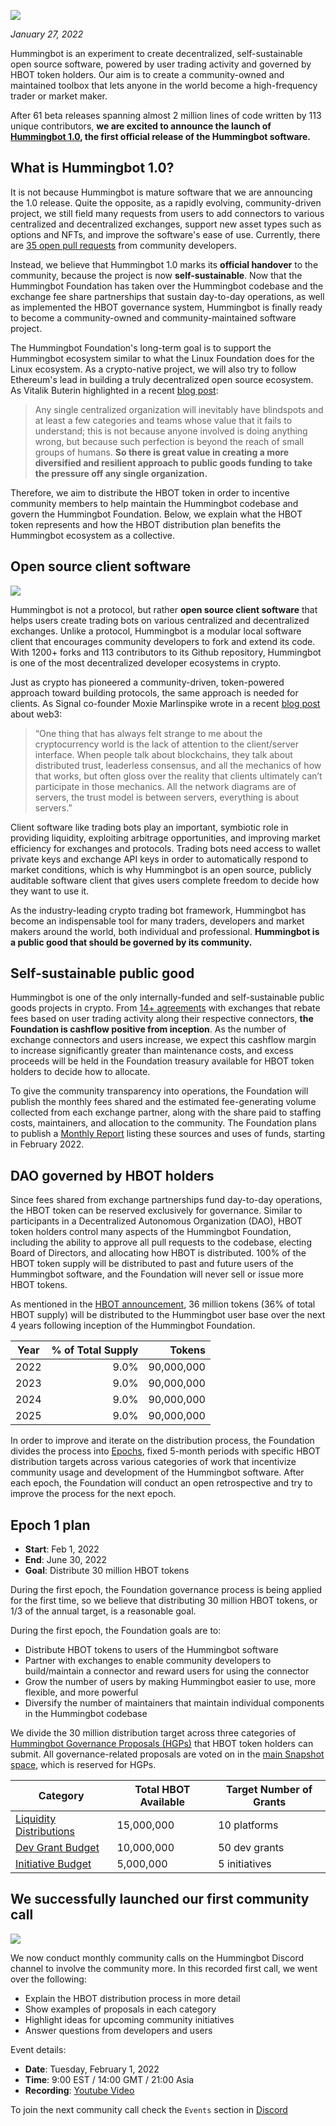 ![](/assets/img/hummingbot-1-0.jpg)

*January 27, 2022*

Hummingbot is an experiment to create decentralized, self-sustainable open source software, powered by user trading activity and governed by HBOT token holders. Our aim is to create a community-owned and maintained toolbox that lets anyone in the world become a high-frequency trader or market maker.

After 61 beta releases spanning almost 2 million lines of code written by 113 unique contributors, **we are excited to announce the launch of [Hummingbot 1.0](/release-notes/1.0.0/), the first official release of the Hummingbot software.**

## What is Hummingbot 1.0?

It is not because Hummingbot is mature software that we are announcing the 1.0 release. Quite the opposite, as a rapidly evolving, community-driven project, we still field many requests from users to add connectors to various centralized and decentralized exchanges, support new asset types such as options and NFTs, and improve the software's ease of use. Currently, there are [35 open pull requests](https://github.com/hummingbot/hummingbot/pulls) from community developers.

Instead, we believe that Hummingbot 1.0 marks its **official handover** to the community, because the project is now **self-sustainable**. Now that the Hummingbot Foundation has taken over the Hummingbot codebase and the exchange fee share partnerships that sustain day-to-day operations, as well as implemented the HBOT governance system, Hummingbot is finally ready to become a community-owned and community-maintained software project.

The Hummingbot Foundation's long-term goal is to support the Hummingbot ecosystem similar to what the Linux Foundation does for the Linux ecosystem. As a crypto-native project, we will also try to follow Ethereum's lead in building a truly decentralized open source ecosystem. As Vitalik Buterin highlighted in a recent [blog post](https://vitalik.ca/general/2021/03/23/legitimacy.html):

> Any single centralized organization will inevitably have blindspots and at least a few categories and teams whose value that it fails to understand; this is not because anyone involved is doing anything wrong, but because such perfection is beyond the reach of small groups of humans. **So there is great value in creating a more diversified and resilient approach to public goods funding to take the pressure off any single organization.**

Therefore, we aim to distribute the HBOT token in order to incentive community members to help maintain the Hummingbot codebase and govern the Hummingbot Foundation. Below, we explain what the HBOT token represents and how the HBOT distribution plan benefits the Hummingbot ecosystem as a collective.

## Open source client software

![](/assets/img/hummingbot-1-connectors.png)

Hummingbot is not a protocol, but rather **open source client software** that helps users create trading bots on various centralized and decentralized exchanges. Unlike a protocol, Hummingbot is a modular local software client that encourages community developers to fork and extend its code. With 1200+ forks and 113 contributors to its Github repository, Hummingbot is one of the most decentralized developer ecosystems in crypto.

Just as crypto has pioneered a community-driven, token-powered approach toward building protocols, the same approach is needed for clients. As Signal co-founder Moxie Marlinspike wrote in a recent [blog post](https://moxie.org/2022/01/07/web3-first-impressions.html) about web3:

> “One thing that has always felt strange to me about the cryptocurrency world is the lack of attention to the client/server interface. When people talk about blockchains, they talk about distributed trust, leaderless consensus, and all the mechanics of how that works, but often gloss over the reality that clients ultimately can’t participate in those mechanics. All the network diagrams are of servers, the trust model is between servers, everything is about servers.”

Client software like trading bots play an important, symbiotic role in providing liquidity, exploiting arbitrage opportunities, and improving market efficiency for exchanges and protocols. Trading bots need access to wallet private keys and exchange API keys in order to automatically respond to market conditions, which is why Hummingbot is an open source, publicly auditable software client that gives users complete freedom to decide how they want to use it.

As the industry-leading crypto trading bot framework, Hummingbot has become an indispensable tool for many traders, developers and market makers around the world, both individual and professional. **Hummingbot is a public good that should be governed by its community.**

## Self-sustainable public good

Hummingbot is one of the only internally-funded and self-sustainable public goods projects in crypto. From [14+ agreements](/maintenance/agreements) with exchanges that rebate fees based on user trading activity along their respective connectors, **the Foundation is cashflow positive from inception**. As the number of exchange connectors and users increase, we expect this cashflow margin to increase significantly greater than maintenance costs, and excess proceeds will be held in the Foundation treasury available for HBOT token holders to decide how to allocate.

To give the community transparency into operations, the Foundation will publish the monthly fees shared and the estimated fee-generating volume collected from each exchange partner, along with the share paid to staffing costs, maintainers, and allocation to the community. The Foundation plans to publish a [Monthly Report](/reporting/) listing these sources and uses of funds, starting in February 2022.

## DAO governed by HBOT holders

Since fees shared from exchange partnerships fund day-to-day operations, the HBOT token can be reserved exclusively for governance. Similar to participants in a Decentralized Autonomous Organization (DAO), HBOT token holders control many aspects of the Hummingbot Foundation, including the ability to approve all pull requests to the codebase, electing Board of Directors, and allocating how HBOT is distributed. 100% of the HBOT token supply will be distributed to past and future users of the Hummingbot software, and the Foundation will never sell or issue more HBOT tokens.

As mentioned in the [HBOT announcement](/news/hbot), 36 million tokens (36% of total HBOT supply) will be distributed to the Hummingbot user base over the next 4 years following inception of the Hummingbot Foundation.

| Year  | % of Total Supply | Tokens |
|-------|-------:|-----------------:|
| 2022  |   9.0% |     90,000,000   |
| 2023  |   9.0% |     90,000,000   |
| 2024  |   9.0% |     90,000,000   |
| 2025  |   9.0% |     90,000,000   |

In order to improve and iterate on the distribution process, the Foundation divides the process into [Epochs](/governance/epochs), fixed 5-month periods with specific HBOT distribution targets across various categories of work that incentivize community usage and development of the Hummingbot software. After each epoch, the Foundation will conduct an open retrospective and try to improve the process for the next epoch.

## Epoch 1 plan

- **Start**: Feb 1, 2022
- **End**: June 30, 2022
- **Goal**: Distribute 30 million HBOT tokens

During the first epoch, the Foundation governance process is being applied for the first time, so we believe that distributing 30 million HBOT tokens, or 1/3 of the annual target, is a reasonable goal.

During the first epoch, the Foundation goals are to:

- Distribute HBOT tokens to users of the Hummingbot software
- Partner with exchanges to enable community developers to build/maintain a connector and reward users for using the connector
- Grow the number of users by making Hummingbot easier to use, more flexible, and more powerful
- Diversify the number of maintainers that maintain individual components in the Hummingbot codebase

We divide the 30 million distribution target across three categories of [Hummingbot Governance Proposals (HGPs)](/governance/proposals/hgp) that HBOT token holders can submit. All governance-related proposals are voted on in the [main Snapshot space](https://snapshot.org/#/hbot.eth), which is reserved for HGPs.

| Category                                                                      | Total HBOT Available      | Target Number of Grants |
| ------------------------------------------------------------------------------| ------------------------- | ----------------------- |
| [Liquidity Distributions](/governance/proposals/hgp/#liquidity-distributions-ld) | 15,000,000                | 10 platforms             |
| [Dev Grant Budget](/governance/proposals/hgp/#dev-grant-budget-dg)               | 10,000,000                | 50 dev grants           |
| [Initiative Budget](/governance/proposals/hgp/#initiative-budget-ib)     | 5,000,000                 | 5 initiatives           |

## We successfully launched our first community call

![](/assets/img/hummingbot-1-discord.png)

We now conduct monthly community calls on the Hummingbot Discord channel to involve the community more. In this recorded first call, we went over the following:

- Explain the HBOT distribution process in more detail
- Show examples of proposals in each category
- Highlight ideas for upcoming community initiatives
- Answer questions from developers and users

Event details:

- **Date**: Tuesday, February 1, 2022
- **Time**: 9:00 EST / 14:00 GMT / 21:00 Asia
- **Recording**: [Youtube Video](https://youtu.be/fLN907zu4JU)

To join the next community call check the `Events` section in [Discord](https://discord.gg/hummingbot)
